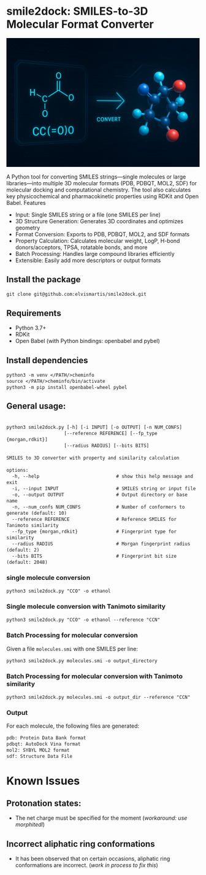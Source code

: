 # smile2dock: SMILES-to-3D Molecular Format Converter
 ![image](smile2dock.png)
 
A Python tool for converting SMILES strings—single molecules or large libraries—into multiple 3D molecular formats (PDB, PDBQT, MOL2, SDF) for molecular docking and computational chemistry. The tool also calculates key physicochemical and pharmacokinetic properties using RDKit and Open Babel.
Features
- Input: Single SMILES string or a file (one SMILES per line)
- 3D Structure Generation: Generates 3D coordinates and optimizes geometry
- Format Conversion: Exports to PDB, PDBQT, MOL2, and SDF formats
- Property Calculation: Calculates molecular weight, LogP, H-bond donors/acceptors, TPSA, rotatable bonds, and more
- Batch Processing: Handles large compound libraries efficiently
- Extensible: Easily add more descriptors or output formats

## Install the package

```
git clone git@github.com:elvismartis/smile2dock.git
```

## Requirements
- Python 3.7+
- RDKit
- Open Babel (with Python bindings: openbabel and pybel)

## Install dependencies
 ```
python3 -m venv </PATH/>cheminfo
source </PATH/>cheminfo/bin/activate
python3 -m pip install openbabel-wheel pybel
```

## General usage:
```

python3 smile2dock.py [-h] [-i INPUT] [-o OUTPUT] [-n NUM_CONFS]
                     [--reference REFERENCE] [--fp_type {morgan,rdkit}]
                     [--radius RADIUS] [--bits BITS]

SMILES to 3D converter with property and similarity calculation

options:
  -h, --help                            # show this help message and exit
  -i, --input INPUT                     # SMILES string or input file
  -o, --output OUTPUT                   # Output directory or base name
  -n, --num_confs NUM_CONFS             # Number of conformers to generate (default: 10)
  --reference REFERENCE                 # Reference SMILES for Tanimoto similarity
  --fp_type {morgan,rdkit}              # Fingerprint type for similarity
  --radius RADIUS                       # Morgan fingerprint radius (default: 2)
  --bits BITS                           # Fingerprint bit size (default: 2048)
```

### single molecule conversion

```
python3 smile2dock.py "CCO" -o ethanol
```
### Single molecule conversion with Tanimoto similarity
```
python3 smile2dock.py "CCO" -o ethanol --reference "CCN"
```

### Batch Processing for molecular conversion
Given a file `molecules.smi` with one SMILES per line:
```
python3 smile2dock.py molecules.smi -o output_directory
```

### Batch Processing for molecular conversion with Tanimoto similarity
```
python3 smile2dock.py molecules.smi -o output_dir --reference "CCN"
```

### Output
For each molecule, the following files are generated:
```
pdb: Protein Data Bank format
pdbqt: AutoDock Vina format
mol2: SYBYL MOL2 format
sdf: Structure Data File
```

# Known Issues
## Protonation states: 
- The net charge must be specified for the moment (*workaround: use morphitedl*)

## Incorrect aliphatic ring conformations
- It has been observed that on certain occasions, aliphatic ring conformations are incorrect. (*work in process to fix this*)

